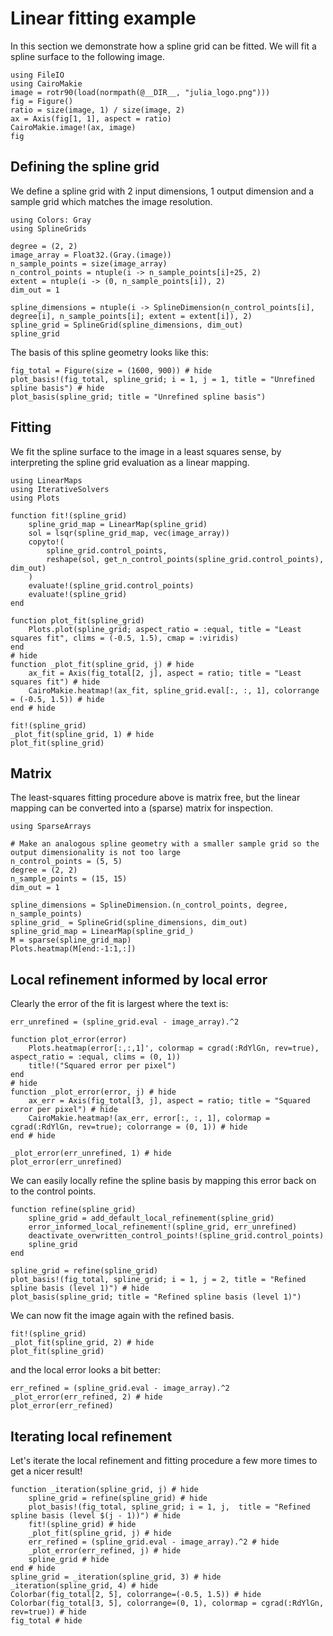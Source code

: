 # Linear fitting example

In this section we demonstrate how a spline grid can be fitted. We will fit a spline surface to the following image.

```@example tutorial
using FileIO
using CairoMakie
image = rotr90(load(normpath(@__DIR__, "julia_logo.png")))
fig = Figure()
ratio = size(image, 1) / size(image, 2)
ax = Axis(fig[1, 1], aspect = ratio)
CairoMakie.image!(ax, image)
fig
```

## Defining the spline grid

We define a spline grid with 2 input dimensions, 1 output dimension and a sample grid which matches the image resolution.

```@example tutorial
using Colors: Gray
using SplineGrids

degree = (2, 2)
image_array = Float32.(Gray.(image))
n_sample_points = size(image_array)
n_control_points = ntuple(i -> n_sample_points[i]÷25, 2)
extent = ntuple(i -> (0, n_sample_points[i]), 2)
dim_out = 1

spline_dimensions = ntuple(i -> SplineDimension(n_control_points[i], degree[i], n_sample_points[i]; extent = extent[i]), 2)
spline_grid = SplineGrid(spline_dimensions, dim_out)
spline_grid
```

The basis of this spline geometry looks like this:

```@example tutorial
fig_total = Figure(size = (1600, 900)) # hide
plot_basis!(fig_total, spline_grid; i = 1, j = 1, title = "Unrefined spline basis") # hide
plot_basis(spline_grid; title = "Unrefined spline basis")
```

## Fitting

We fit the spline surface to the image in a least squares sense, by interpreting the spline grid evaluation as a linear mapping.

```@example tutorial
using LinearMaps
using IterativeSolvers
using Plots

function fit!(spline_grid)
    spline_grid_map = LinearMap(spline_grid)
    sol = lsqr(spline_grid_map, vec(image_array))
    copyto!(
        spline_grid.control_points,
        reshape(sol, get_n_control_points(spline_grid.control_points), dim_out)
    )
    evaluate!(spline_grid.control_points)
    evaluate!(spline_grid)
end

function plot_fit(spline_grid)
    Plots.plot(spline_grid; aspect_ratio = :equal, title = "Least squares fit", clims = (-0.5, 1.5), cmap = :viridis)
end
# hide
function _plot_fit(spline_grid, j) # hide
    ax_fit = Axis(fig_total[2, j], aspect = ratio; title = "Least squares fit") # hide
    CairoMakie.heatmap!(ax_fit, spline_grid.eval[:, :, 1], colorrange = (-0.5, 1.5)) # hide
end # hide

fit!(spline_grid)
_plot_fit(spline_grid, 1) # hide
plot_fit(spline_grid)
```

## Matrix

The least-squares fitting procedure above is matrix free, but the linear mapping can be converted into a (sparse) matrix for inspection.

```@example tutorial
using SparseArrays

# Make an analogous spline geometry with a smaller sample grid so the output dimensionality is not too large
n_control_points = (5, 5)
degree = (2, 2)
n_sample_points = (15, 15)
dim_out = 1

spline_dimensions = SplineDimension.(n_control_points, degree, n_sample_points)
spline_grid_ = SplineGrid(spline_dimensions, dim_out)
spline_grid_map = LinearMap(spline_grid_)
M = sparse(spline_grid_map)
Plots.heatmap(M[end:-1:1,:])
```

## Local refinement informed by local error

Clearly the error of the fit is largest where the text is:

```@example tutorial
err_unrefined = (spline_grid.eval - image_array).^2

function plot_error(error)
    Plots.heatmap(error[:,:,1]', colormap = cgrad(:RdYlGn, rev=true), aspect_ratio = :equal, clims = (0, 1))
    title!("Squared error per pixel")
end
# hide
function _plot_error(error, j) # hide
    ax_err = Axis(fig_total[3, j], aspect = ratio; title = "Squared error per pixel") # hide
    CairoMakie.heatmap!(ax_err, error[:, :, 1], colormap = cgrad(:RdYlGn, rev=true); colorrange = (0, 1)) # hide
end # hide

_plot_error(err_unrefined, 1) # hide
plot_error(err_unrefined)
```

We can easily locally refine the spline basis by mapping this error back on to the control points.

```@example tutorial
function refine(spline_grid)
    spline_grid = add_default_local_refinement(spline_grid)
    error_informed_local_refinement!(spline_grid, err_unrefined)
    deactivate_overwritten_control_points!(spline_grid.control_points)
    spline_grid
end

spline_grid = refine(spline_grid)
plot_basis!(fig_total, spline_grid; i = 1, j = 2, title = "Refined spline basis (level 1)") # hide
plot_basis(spline_grid; title = "Refined spline basis (level 1)")
```

We can now fit the image again with the refined basis.

```@example tutorial
fit!(spline_grid)
_plot_fit(spline_grid, 2) # hide
plot_fit(spline_grid)
```

and the local error looks a bit better:

```@example tutorial
err_refined = (spline_grid.eval - image_array).^2
_plot_error(err_refined, 2) # hide
plot_error(err_refined)
```

## Iterating local refinement

Let's iterate the local refinement and fitting procedure a few more times to get a nicer result!

```@example tutorial
function _iteration(spline_grid, j) # hide
    spline_grid = refine(spline_grid) # hide
    plot_basis!(fig_total, spline_grid; i = 1, j,  title = "Refined spline basis (level $(j - 1))") # hide
    fit!(spline_grid) # hide
    _plot_fit(spline_grid, j) # hide
    err_refined = (spline_grid.eval - image_array).^2 # hide
    _plot_error(err_refined, j) # hide
    spline_grid # hide
end # hide
spline_grid = _iteration(spline_grid, 3) # hide
_iteration(spline_grid, 4) # hide
Colorbar(fig_total[2, 5], colorrange=(-0.5, 1.5)) # hide
Colorbar(fig_total[3, 5], colorrange=(0, 1), colormap = cgrad(:RdYlGn, rev=true)) # hide
fig_total # hide
```